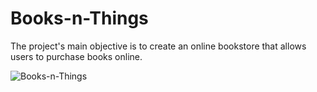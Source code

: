 # Books-n-Things
The project's main objective is to create an online bookstore that allows users to purchase books online.


![Books-n-Things](https://user-images.githubusercontent.com/34181144/235346423-f63bd2ae-622d-4194-9e87-4247bf695674.gif)
